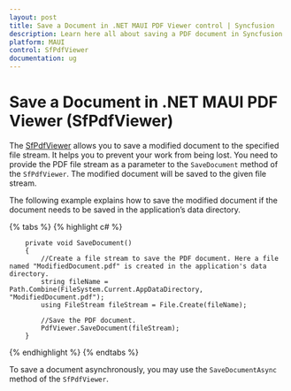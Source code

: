 ```yaml
---
layout: post
title: Save a Document in .NET MAUI PDF Viewer control | Syncfusion
description: Learn here all about saving a PDF document in Syncfusion .NET MAUI PDF Viewer (SfPdfViewer) control to prevent the work from being lost.
platform: MAUI
control: SfPdfViewer
documentation: ug
---
```


# Save a Document in .NET MAUI PDF Viewer (SfPdfViewer)

The [SfPdfViewer](https://help.syncfusion.com/cr/maui/Syncfusion.Maui.PdfViewer.SfPdfViewer.html) allows you to save a modified document to the specified file stream. It helps you to prevent your work from being lost. You need to provide the PDF file stream as a parameter to the `SaveDocument` method of the `SfPdfViewer`. The modified document will be saved to the given file stream. 

The following example explains how to save the modified document if the document needs to be saved in the application’s data directory. 

{% tabs %}
{% highlight c# %}

        private void SaveDocument()
        {
            //Create a file stream to save the PDF document. Here a file named "ModifiedDocument.pdf" is created in the application's data directory.
            string fileName = Path.Combine(FileSystem.Current.AppDataDirectory, "ModifiedDocument.pdf");
            using FileStream fileStream = File.Create(fileName);
            
            //Save the PDF document.
            PdfViewer.SaveDocument(fileStream);
        }
		
{% endhighlight %}
{% endtabs %}

To save a document asynchronously, you may use the `SaveDocumentAsync` method  of the `SfPdfViewer`.